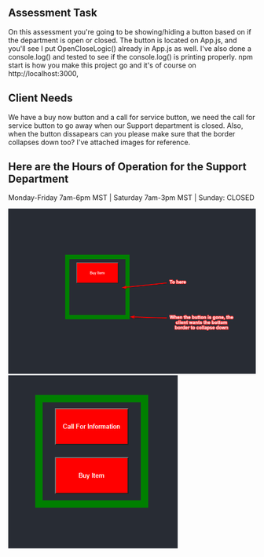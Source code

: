 ## Assessment Task
On this assessment you're going to be showing/hiding a button based on if the department is open or closed. The button is located on App.js, and you'll see I put OpenCloseLogic() already in App.js as well.
I've also done a console.log() and tested to see if the console.log() is printing properly. npm start is how you make this project go and it's of course on http://localhost:3000,


## Client Needs
We have a buy now button and a call for service button, we need the call for service button to go away when our Support department is closed. Also, when the button dissapears can you please make sure that the
border collapses down too? I've attached images for reference.

## Here are the Hours of Operation for the Support Department
Monday-Friday 7am-6pm MST | Saturday 7am-3pm MST | Sunday: CLOSED



![image](/public/one-box.png)
![image](/public/two-boxes.png)